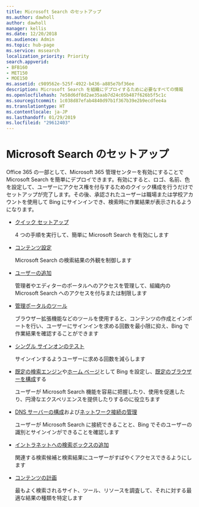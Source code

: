 ```yaml
---
title: Microsoft Search のセットアップ
ms.author: dawholl
author: dawholl
manager: kellis
ms.date: 12/20/2018
ms.audience: Admin
ms.topic: hub-page
ms.service: mssearch
localization_priority: Priority
search.appverid:
- BFB160
- MET150
- MOE150
ms.assetid: c989562e-525f-4922-b436-a885e7bf36ee
description: Microsoft Search を組織にデプロイするために必要なすべての情報
ms.openlocfilehash: 7e58d6df8d2ae35aab7d24c05b487f626b5f5c1c
ms.sourcegitcommit: 1c038d87efab4840d97b1f367b39e2b9ecdfee4a
ms.translationtype: HT
ms.contentlocale: ja-JP
ms.lasthandoff: 01/29/2019
ms.locfileid: "29612403"
---
```

# <a name="set-up-microsoft-search"></a>Microsoft Search のセットアップ

Office 365 の一部として、Microsoft 365 管理センターを有効にすることで Microsoft Search を簡単にデプロイできます。有効にすると、ロゴ、名前、色を設定して、ユーザーにアクセス権を付与するためのクイック構成を行うだけでセットアップが完了します。その後、承認されたユーザーは職場または学校アカウントを使用して Bing にサインインでき、検索時に作業結果が表示されるようになります。

- [クイック セットアップ](quick-set-up.md)
    
    4 つの手順を実行して、簡単に Microsoft Search を有効にします

- [コンテンツ設定](content-settings.md)
    
    Microsoft Search の検索結果の外観を制御します
    
- [ユーザーの追加](add-users.md)
    
    管理者やエディターのポータルへのアクセスを管理して、組織内の Microsoft Search へのアクセスを付与または制限します
    
- [管理ポータルのツール](admin-portal-tools.md)
    
    ブラウザー拡張機能などのツールを使用すると、コンテンツの作成とインポートを行い、ユーザーにサインインを求める回数を最小限に抑え、Bing で作業結果を確認することができます
    
- [シングル サインオンのテスト](test-single-sign-on.md)
    
    サインインするようユーザーに求める回数を減らします
    
- [既定の検索エンジン](set-default-search-engine.md)や[ホーム ページ](set-default-homepage.md)として Bing を設定し、[既定のブラウザーを構成](set-default-browser.md)する
    
    ユーザーが Microsoft Search 機能を容易に把握したり、使用を促進したり、円滑なエクスペリエンスを提供したりするのに役立ちます
    
- [DNS サーバーの構成](advanced-dns-configuration.md)および[ネットワーク接続の管理](manage-network-connections.md)
    
    ユーザーが Microsoft Search に接続できることと、Bing でそのユーザーの識別とサインインができることを確認します

- [イントラネットへの検索ボックスの追加](add-a-search-box-to-your-intranet-site.md)

    関連する検索候補と検索結果にユーザーがすばやくアクセスできるようにします

- [コンテンツの計画](plan-your-content.md)
    
    最もよく検索されるサイト、ツール、リソースを調査して、それに対する最適な結果の種類を特定します

  

